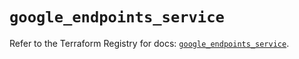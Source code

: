 # `google_endpoints_service`

Refer to the Terraform Registry for docs: [`google_endpoints_service`](https://registry.terraform.io/providers/hashicorp/google-beta/5.11.0/docs/resources/google_endpoints_service).
